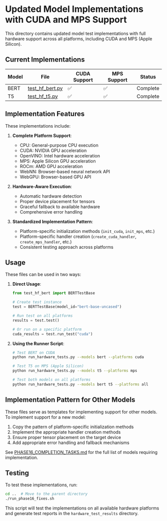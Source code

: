 # Updated Model Implementations with CUDA and MPS Support

This directory contains updated model test implementations with full hardware support across all platforms, including CUDA and MPS (Apple Silicon).

## Current Implementations

| Model | File | CUDA Support | MPS Support | Status |
|-------|------|-------------|-------------|--------|
| BERT | [test_hf_bert.py](test_hf_bert.py) | ✅ | ✅ | Complete |
| T5 | [test_hf_t5.py](test_hf_t5.py) | ✅ | ✅ | Complete |

## Implementation Features

These implementations include:

1. **Complete Platform Support**:
   - CPU: General-purpose CPU execution
   - CUDA: NVIDIA GPU acceleration
   - OpenVINO: Intel hardware acceleration
   - MPS: Apple Silicon GPU acceleration
   - ROCm: AMD GPU acceleration 
   - WebNN: Browser-based neural network API
   - WebGPU: Browser-based GPU API

2. **Hardware-Aware Execution**:
   - Automatic hardware detection
   - Proper device placement for tensors
   - Graceful fallback to available hardware
   - Comprehensive error handling

3. **Standardized Implementation Pattern**:
   - Platform-specific initialization methods (`init_cuda`, `init_mps`, etc.)
   - Platform-specific handler creation (`create_cuda_handler`, `create_mps_handler`, etc.)
   - Consistent testing approach across platforms

## Usage

These files can be used in two ways:

1. **Direct Usage**:
   ```python
   from test_hf_bert import BERTTestBase
   
   # Create test instance
   test = BERTTestBase(model_id="bert-base-uncased")
   
   # Run test on all platforms
   results = test.test()
   
   # Or run on a specific platform
   cuda_results = test.run_test("cuda")
   ```

2. **Using the Runner Script**:
   ```bash
   # Test BERT on CUDA
   python run_hardware_tests.py --models bert --platforms cuda
   
   # Test T5 on MPS (Apple Silicon)
   python run_hardware_tests.py --models t5 --platforms mps
   
   # Test both models on all platforms
   python run_hardware_tests.py --models bert t5 --platforms all
   ```

## Implementation Pattern for Other Models

These files serve as templates for implementing support for other models. To implement support for a new model:

1. Copy the pattern of platform-specific initialization methods
2. Implement the appropriate handler creation methods
3. Ensure proper tensor placement on the target device
4. Add appropriate error handling and fallback mechanisms

See [PHASE16_COMPLETION_TASKS.md](../PHASE16_COMPLETION_TASKS.md) for the full list of models requiring implementation.

## Testing

To test these implementations, run:

```bash
cd ..  # Move to the parent directory
./run_phase16_fixes.sh
```

This script will test the implementations on all available hardware platforms and generate test reports in the `hardware_test_results` directory.